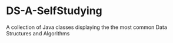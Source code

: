 # DS-A-SelfStudying
A collection of Java classes displaying the the most common Data Structures and Algorithms
